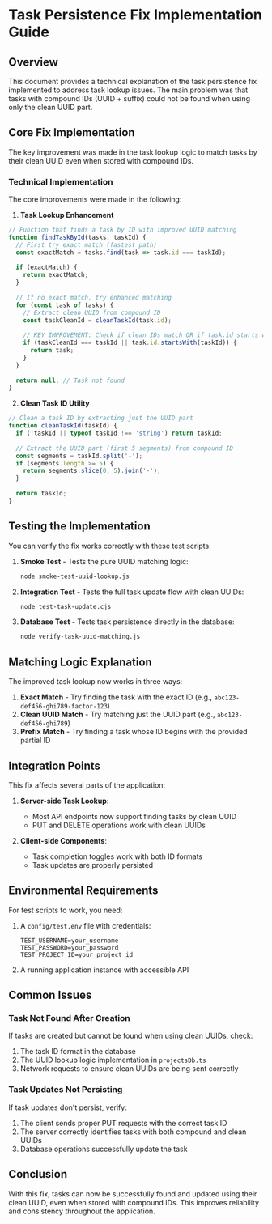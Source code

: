 # Task Persistence Fix Implementation Guide

## Overview

This document provides a technical explanation of the task persistence fix implemented to address task lookup issues. The main problem was that tasks with compound IDs (UUID + suffix) could not be found when using only the clean UUID part.

## Core Fix Implementation

The key improvement was made in the task lookup logic to match tasks by their clean UUID even when stored with compound IDs.

### Technical Implementation

The core improvements were made in the following:

1. **Task Lookup Enhancement**

```javascript
// Function that finds a task by ID with improved UUID matching
function findTaskById(tasks, taskId) {
  // First try exact match (fastest path)
  const exactMatch = tasks.find(task => task.id === taskId);
  
  if (exactMatch) {
    return exactMatch;
  }
  
  // If no exact match, try enhanced matching
  for (const task of tasks) {
    // Extract clean UUID from compound ID
    const taskCleanId = cleanTaskId(task.id);
    
    // KEY IMPROVEMENT: Check if clean IDs match OR if task.id starts with taskId
    if (taskCleanId === taskId || task.id.startsWith(taskId)) {
      return task;
    }
  }
  
  return null; // Task not found
}
```

2. **Clean Task ID Utility**

```javascript
// Clean a task ID by extracting just the UUID part
function cleanTaskId(taskId) {
  if (!taskId || typeof taskId !== 'string') return taskId;
  
  // Extract the UUID part (first 5 segments) from compound ID
  const segments = taskId.split('-');
  if (segments.length >= 5) {
    return segments.slice(0, 5).join('-');
  }
  
  return taskId;
}
```

## Testing the Implementation

You can verify the fix works correctly with these test scripts:

1. **Smoke Test** - Tests the pure UUID matching logic:
   ```bash
   node smoke-test-uuid-lookup.js
   ```

2. **Integration Test** - Tests the full task update flow with clean UUIDs:
   ```bash
   node test-task-update.cjs
   ```

3. **Database Test** - Tests task persistence directly in the database:
   ```bash
   node verify-task-uuid-matching.js
   ```

## Matching Logic Explanation

The improved task lookup now works in three ways:

1. **Exact Match** - Try finding the task with the exact ID (e.g., `abc123-def456-ghi789-factor-123`)
2. **Clean UUID Match** - Try matching just the UUID part (e.g., `abc123-def456-ghi789`)
3. **Prefix Match** - Try finding a task whose ID begins with the provided partial ID

## Integration Points

This fix affects several parts of the application:

1. **Server-side Task Lookup**:
   - Most API endpoints now support finding tasks by clean UUID
   - PUT and DELETE operations work with clean UUIDs

2. **Client-side Components**:
   - Task completion toggles work with both ID formats
   - Task updates are properly persisted

## Environmental Requirements

For test scripts to work, you need:

1. A `config/test.env` file with credentials:
   ```
   TEST_USERNAME=your_username
   TEST_PASSWORD=your_password
   TEST_PROJECT_ID=your_project_id
   ```

2. A running application instance with accessible API

## Common Issues

### Task Not Found After Creation

If tasks are created but cannot be found when using clean UUIDs, check:

1. The task ID format in the database
2. The UUID lookup logic implementation in `projectsDb.ts`
3. Network requests to ensure clean UUIDs are being sent correctly

### Task Updates Not Persisting

If task updates don't persist, verify:

1. The client sends proper PUT requests with the correct task ID
2. The server correctly identifies tasks with both compound and clean UUIDs
3. Database operations successfully update the task

## Conclusion

With this fix, tasks can now be successfully found and updated using their clean UUID, even when stored with compound IDs. This improves reliability and consistency throughout the application.